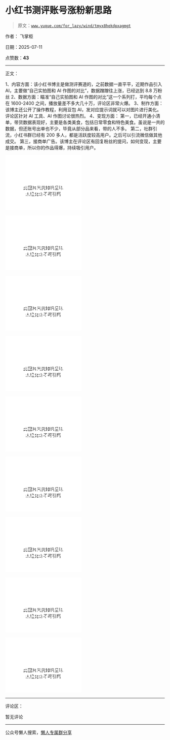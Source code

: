 # 小红书测评账号涨粉新思路

> 原文：[`www.yuque.com/for_lazy/wind/tmyx8hekdpxagmgt`](https://www.yuque.com/for_lazy/wind/tmyx8hekdpxagmgt)

作者： 飞掌柜

日期：2025-07-11

点赞数：**43**

* * *

正文：

1、内容方面：该小红书博主是做测评赛道的，之前数据一直平平，近期作品引入 AI，主要做“自己实拍图和 AI 作图的对比”，数据蹭蹭往上涨，已经达到 8.8 万粉丝
2、数据方面：瞄准“自己实拍图和 AI 作图的对比”这一个系列打，平均每个点在 1600-2400 之间，播放量差不多大几十万，评论区非常火爆。
3、制作方面：该博主还公开了操作教程，利用豆包 AI，发对应提示词就可以对图片进行美化。评论区针对 AI 工具、AI 作图讨论很热烈。 4、变现方面：
第一，已经开通小清单，带货数据表现好，主要是各类美食，包括日常零食和特色美食。虽说是一共的数据，但还账号出单也不少，毕竟从部分品来看，带的人不多。
第二，社群引流，小红书群已经有 200 多人，都是活跃度较高用户。之后可以引流微信做其他成交。
第三，接商单广告。该博主在评论区有回复粉丝的提问，如何变现，主要是接商单，所以你的作品得爆，持续吸引用户。

![](img/6aa7a985794ce02b55b240b8d6ceb010.png "None")

![](img/a10c3027040bfed5128642d768622699.png "None")

![](img/b93ba24bc583ff5a8f979d12b37d38e7.png "None")

![](img/00008608ba7611753ad42c16cb79c365.png "None")

![](img/67bb1facac44dfcf115293632392b353.png "None")

![](img/d242e8594c64a4a3e4c35ef641e4cbe8.png "None")

![](img/4f4a9224a8f5591a5a4d4a858a7148f0.png "None")

![](img/598ce1ba9068e4676bea353da2767ef3.png "None")

![](img/9e18aa7acf9f13874f726720af646d9f.png "None")

* * *

评论区：

暂无评论

* * *

公众号懒人搜索，[懒人专属群分享](https://lazybook.fun/#/blog/group)